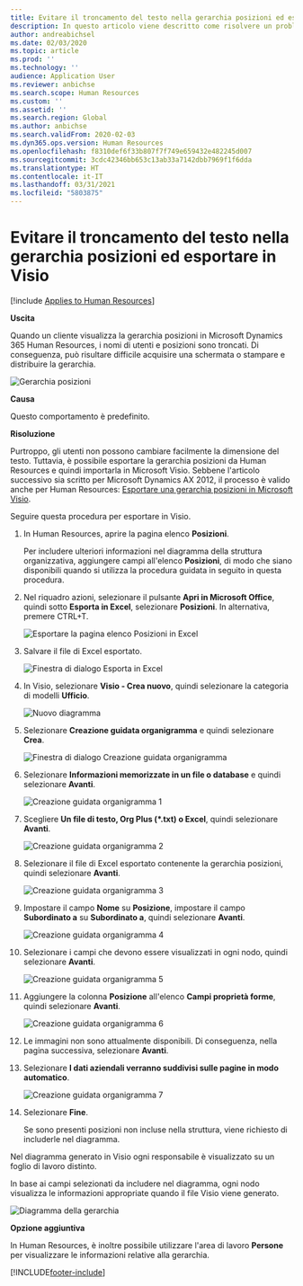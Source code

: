 ```yaml
---
title: Evitare il troncamento del testo nella gerarchia posizioni ed esportare in Visio
description: In questo articolo viene descritto come risolvere un problema in cui i nomi di utenti e posizioni vengono troncati quando i clienti visualizzano la gerarchia posizioni in Microsoft Dynamics 365 Human Resources. Il troncamento di testo può rendere difficile l'acquisizione di una schermata o la stampa della gerarchia.
author: andreabichsel
ms.date: 02/03/2020
ms.topic: article
ms.prod: ''
ms.technology: ''
audience: Application User
ms.reviewer: anbichse
ms.search.scope: Human Resources
ms.custom: ''
ms.assetid: ''
ms.search.region: Global
ms.author: anbichse
ms.search.validFrom: 2020-02-03
ms.dyn365.ops.version: Human Resources
ms.openlocfilehash: f8310def6f33b807f7f749e659432e482245d007
ms.sourcegitcommit: 3cdc42346bb653c13ab33a7142dbb7969f1f6dda
ms.translationtype: HT
ms.contentlocale: it-IT
ms.lasthandoff: 03/31/2021
ms.locfileid: "5803875"
---
```

# <a name="avoid-text-truncation-on-the-position-hierarchy-and-export-to-visio"></a>Evitare il troncamento del testo nella gerarchia posizioni ed esportare in Visio

[!include [Applies to Human Resources](../includes/applies-to-hr.md)]

**Uscita**

Quando un cliente visualizza la gerarchia posizioni in Microsoft Dynamics 365 Human Resources, i nomi di utenti e posizioni sono troncati. Di conseguenza, può risultare difficile acquisire una schermata o stampare e distribuire la gerarchia.

![Gerarchia posizioni](media/position-h.png)

**Causa**

Questo comportamento è predefinito.

**Risoluzione**

Purtroppo, gli utenti non possono cambiare facilmente la dimensione del testo. Tuttavia, è possibile esportare la gerarchia posizioni da Human Resources e quindi importarla in Microsoft Visio. Sebbene l'articolo successivo sia scritto per Microsoft Dynamics AX 2012, il processo è valido anche per Human Resources: [Esportare una gerarchia posizioni in Microsoft Visio](https://docs.microsoft.com/dynamicsax-2012/appuser-itpro/export-a-position-hierarchy-to-microsoft-visio).

Seguire questa procedura per esportare in Visio.

1. In Human Resources, aprire la pagina elenco **Posizioni**.

    Per includere ulteriori informazioni nel diagramma della struttura organizzativa, aggiungere campi all'elenco **Posizioni**, di modo che siano disponibili quando si utilizza la procedura guidata in seguito in questa procedura.

2. Nel riquadro azioni, selezionare il pulsante **Apri in Microsoft Office**, quindi sotto **Esporta in Excel**, selezionare **Posizioni**. In alternativa, premere CTRL+T.

    ![Esportare la pagina elenco Posizioni in Excel](media/org-admin.png)

3. Salvare il file di Excel esportato.

    ![Finestra di dialogo Esporta in Excel](media/export-excel.png)

4. In Visio, selezionare **Visio - Crea nuovo**, quindi selezionare la categoria di modelli **Ufficio**.

    ![Nuovo diagramma](media/new.png)

5. Selezionare **Creazione guidata organigramma** e quindi selezionare **Crea**.

    ![Finestra di dialogo Creazione guidata organigramma](media/orgchart-wizard.png)

6. Selezionare **Informazioni memorizzate in un file o database** e quindi selezionare **Avanti**.

    ![Creazione guidata organigramma 1](media/orgchart-wizard7.png)

7. Scegliere **Un file di testo, Org Plus (\*.txt) o Excel**, quindi selezionare **Avanti**.

    ![Creazione guidata organigramma 2](media/orgchart-wizard3.png)

8. Selezionare il file di Excel esportato contenente la gerarchia posizioni, quindi selezionare **Avanti**.

    ![Creazione guidata organigramma 3](media/orgchart-wizard2.png)

9. Impostare il campo **Nome** su **Posizione**, impostare il campo **Subordinato a** su **Subordinato a**, quindi selezionare **Avanti**.

    ![Creazione guidata organigramma 4](media/orgchart-wizard1.png)

10. Selezionare i campi che devono essere visualizzati in ogni nodo, quindi selezionare **Avanti**.

    ![Creazione guidata organigramma 5](media/orgchart-wizard5.png)

11. Aggiungere la colonna **Posizione** all'elenco **Campi proprietà forme**, quindi selezionare **Avanti**.

    ![Creazione guidata organigramma 6](media/orgchart-wizard6.png)

12. Le immagini non sono attualmente disponibili. Di conseguenza, nella pagina successiva, selezionare **Avanti**.
13. Selezionare **I dati aziendali verranno suddivisi sulle pagine in modo automatico**.

    ![Creazione guidata organigramma 7](media/orgchart-wizard4.png)

14. Selezionare **Fine**.

    Se sono presenti posizioni non incluse nella struttura, viene richiesto di includerle nel diagramma.

Nel diagramma generato in Visio ogni responsabile è visualizzato su un foglio di lavoro distinto.

In base ai campi selezionati da includere nel diagramma, ogni nodo visualizza le informazioni appropriate quando il file Visio viene generato.

![Diagramma della gerarchia](media/hierarchy.png)

**Opzione aggiuntiva**

In Human Resources, è inoltre possibile utilizzare l'area di lavoro **Persone** per visualizzare le informazioni relative alla gerarchia.


[!INCLUDE[footer-include](../includes/footer-banner.md)]